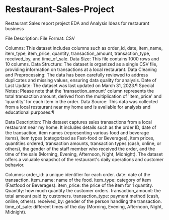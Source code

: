 # Restaurant-Sales-Project

Restaurant Sales report project EDA and Analysis Ideas for restaurant business

File Description: File Format: CSV

Columns: This dataset includes columns such as order_id, date, item_name, item_type, item_price, quantity, transaction_amount, transaction_type, received_by, and time_of_sale. Data Size: This file contains 1000 rows and 10 columns. Data Structure: The dataset is organized as a single CSV file, providing information on transactions at a local restaurant. Data Cleaning and Preprocessing: The data has been carefully reviewed to address duplicates and missing values, ensuring data quality for analysis. Date of Last Update: The dataset was last updated on March 31, 2023.¶ Special Notes: Please note that the 'transaction_amount' column represents the total transaction amount, derived from the multiplication of 'item_price' and 'quantity' for each item in the order. Data Source: This data was collected from a local restaurant near my home and is available for analysis and educational purposes.¶

Data Description: This dataset captures sales transactions from a local restaurant near my home. It includes details such as the order ID, date of the transaction, item names (representing various food and beverage items), item types (categorized as Fast-food or Beverages), item prices, quantities ordered, transaction amounts, transaction types (cash, online, or others), the gender of the staff member who received the order, and the time of the sale (Morning, Evening, Afternoon, Night, Midnight). The dataset offers a valuable snapshot of the restaurant's daily operations and customer behavior.

Columns: order_id: a unique identifier for each order. date: date of the transaction. item_name: name of the food. item_type: category of item (Fastfood or Beverages). item_price: the price of the item for 1 quantity. Quantity: how much quantity the customer orders. transaction_amount: the total amount paid by customers. transaction_type: payment method (cash, online, others). received_by: gender of the person handling the transaction. time_of_sale: different times of the day (Morning, Evening, Afternoon, Night, Midnight).
